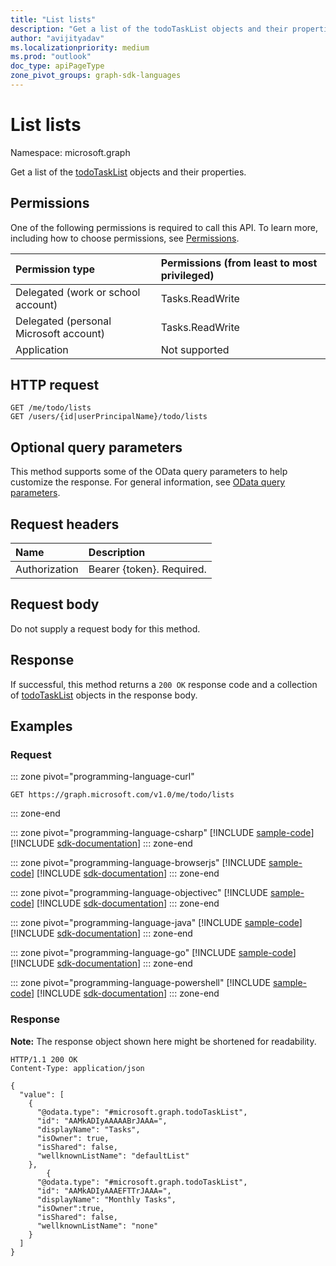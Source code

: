 ```yaml
---
title: "List lists"
description: "Get a list of the todoTaskList objects and their properties."
author: "avijityadav"
ms.localizationpriority: medium
ms.prod: "outlook"
doc_type: apiPageType
zone_pivot_groups: graph-sdk-languages
---
```


# List lists
Namespace: microsoft.graph

Get a list of the [todoTaskList](../resources/todotasklist.md) objects and their properties.

## Permissions
One of the following permissions is required to call this API. To learn more, including how to choose permissions, see [Permissions](/graph/permissions-reference).

|Permission type|Permissions (from least to most privileged)|
|:---|:---|
|Delegated (work or school account)|Tasks.ReadWrite|
|Delegated (personal Microsoft account)|Tasks.ReadWrite|
|Application|Not supported|

## HTTP request

<!-- {
  "blockType": "ignored"
}
-->
``` http
GET /me/todo/lists
GET /users/{id|userPrincipalName}/todo/lists
```

## Optional query parameters
This method supports some of the OData query parameters to help customize the response. For general information, see [OData query parameters](/graph/query-parameters).

## Request headers
|Name|Description|
|:---|:---|
|Authorization|Bearer {token}. Required.|

## Request body
Do not supply a request body for this method.

## Response

If successful, this method returns a `200 OK` response code and a collection of [todoTaskList](../resources/todotasklist.md) objects in the response body.

## Examples

### Request

::: zone pivot="programming-language-curl"
<!-- {
  "blockType": "request",
  "name": "get_todotasklist_1"
}
-->
``` http
GET https://graph.microsoft.com/v1.0/me/todo/lists
```

::: zone-end

::: zone pivot="programming-language-csharp"
[!INCLUDE [sample-code](../includes/snippets/csharp/get-todotasklist-1-csharp-snippets.md)]
[!INCLUDE [sdk-documentation](../includes/snippets/snippets-sdk-documentation-link.md)]
::: zone-end

::: zone pivot="programming-language-browserjs"
[!INCLUDE [sample-code](../includes/snippets/javascript/get-todotasklist-1-javascript-snippets.md)]
[!INCLUDE [sdk-documentation](../includes/snippets/snippets-sdk-documentation-link.md)]
::: zone-end

::: zone pivot="programming-language-objectivec"
[!INCLUDE [sample-code](../includes/snippets/objc/get-todotasklist-1-objc-snippets.md)]
[!INCLUDE [sdk-documentation](../includes/snippets/snippets-sdk-documentation-link.md)]
::: zone-end

::: zone pivot="programming-language-java"
[!INCLUDE [sample-code](../includes/snippets/java/get-todotasklist-1-java-snippets.md)]
[!INCLUDE [sdk-documentation](../includes/snippets/snippets-sdk-documentation-link.md)]
::: zone-end

::: zone pivot="programming-language-go"
[!INCLUDE [sample-code](../includes/snippets/go/get-todotasklist-1-go-snippets.md)]
[!INCLUDE [sdk-documentation](../includes/snippets/snippets-sdk-documentation-link.md)]
::: zone-end

::: zone pivot="programming-language-powershell"
[!INCLUDE [sample-code](../includes/snippets/powershell/get-todotasklist-1-powershell-snippets.md)]
[!INCLUDE [sdk-documentation](../includes/snippets/snippets-sdk-documentation-link.md)]
::: zone-end

### Response
**Note:** The response object shown here might be shortened for readability.
<!-- {
  "blockType": "response",
  "truncated": true,
  "@odata.type": "collection(microsoft.graph.todoTaskList)"
}
-->
``` http
HTTP/1.1 200 OK
Content-Type: application/json

{
  "value": [
    {
      "@odata.type": "#microsoft.graph.todoTaskList",
      "id": "AAMkADIyAAAAABrJAAA=",
      "displayName": "Tasks",
      "isOwner": true,
      "isShared": false,
      "wellknownListName": "defaultList"
    },
        {
      "@odata.type": "#microsoft.graph.todoTaskList",
      "id": "AAMkADIyAAAEFTTrJAAA=",
      "displayName": "Monthly Tasks",
      "isOwner":true,
      "isShared": false,
      "wellknownListName": "none"
    }
  ]
}
```

